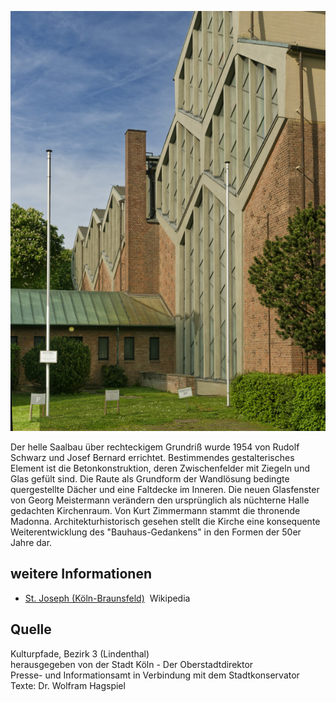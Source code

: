 ![St. Joseph](./images/05315000-b03-t06/p6.2.jpg)

Der helle Saalbau über rechteckigem Grundriß wurde 1954 von Rudolf Schwarz und Josef Bernard errichtet. Bestimmendes gestalterisches Element ist die Betonkonstruktion, deren Zwischenfelder mit Ziegeln und Glas gefült sind. Die Raute als Grundform der Wandlösung bedingte quergestellte Dächer und eine Faltdecke im Inneren. Die neuen Glasfenster von Georg Meistermann verändern den ursprünglich als nüchterne Halle gedachten Kirchenraum. Von Kurt Zimmermann stammt die thronende Madonna. Architekturhistorisch gesehen stellt die Kirche eine konsequente Weiterentwicklung des "Bauhaus-Gedankens" in den Formen der 50er Jahre dar.

## weitere Informationen

*   [St. Joseph (Köln-Braunsfeld)](https://de.wikipedia.org/wiki/St._Joseph_(K%C3%B6ln-Braunsfeld))  Wikipedia

## Quelle

Kulturpfade, Bezirk 3 (Lindenthal)  
herausgegeben von der Stadt Köln - Der Oberstadtdirektor  
Presse- und Informationsamt in Verbindung mit dem Stadtkonservator  
Texte: Dr. Wolfram Hagspiel